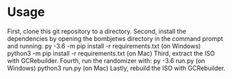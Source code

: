 # Usage
First, clone this git repository to a directory.
Second, install the dependencies by opening the bombjetws directory in the command prompt and running:
py -3.6 -m pip install -r requirements.txt (on Windows)
python3 -m pip install -r requirements.txt (on Mac)
Third, extract the ISO with GCRebuilder.
Fourth, run the randomizer with:
py -3.6 run.py (on Windows)
python3 run.py (on Mac)
Lastly, rebuild the ISO with GCRebuilder.
